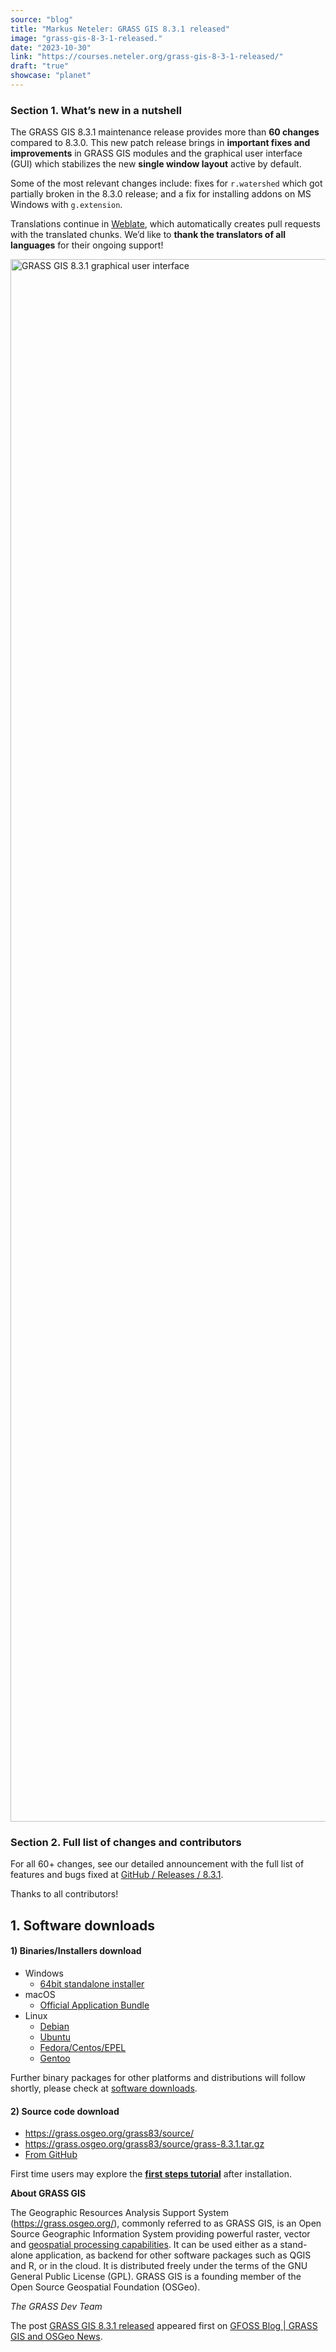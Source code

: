```yaml
---
source: "blog"
title: "Markus Neteler: GRASS GIS 8.3.1 released"
image: "grass-gis-8-3-1-released."
date: "2023-10-30"
link: "https://courses.neteler.org/grass-gis-8-3-1-released/"
draft: "true"
showcase: "planet"
---
```


<h3 id="What’s_new_in_a_nutshell" >Section 1. What’s new in a nutshell</h3>
<p>The GRASS GIS 8.3.1 maintenance release provides more than <strong>60 changes</strong> compared to 8.3.0. This new patch release brings in <strong>important fixes and improvements</strong> in GRASS GIS modules and the graphical user interface (GUI) which stabilizes the new <strong>single window layout</strong> active by default.</p>
<p>Some of the most relevant changes include: fixes for <code>r.watershed</code> which got partially broken in the 8.3.0 release; and a fix for installing addons on MS Windows with <code>g.extension</code>.</p>
<p>Translations continue in <a class="ext" title="Weblate" href="https://weblate.osgeo.org/projects/grass-gis/" target="_blank" rel="noopener">Weblate</a>, which automatically creates pull requests with the translated chunks. We’d like to <strong>thank the translators of all languages</strong> for their ongoing support!</p>
<p><a class="int" href="https://grass.osgeo.org/images/news/grass831_gui_vector.png"><img decoding="async" fetchpriority="high" class="alignleft" title="GRASS GIS 8.3.1" src="https://grass.osgeo.org/images/news/grass831_gui_vector.png" alt="GRASS GIS 8.3.1 graphical user interface" width="3512" height="2500" /></a></p>
<h3 id="Full_list_of_changes_and_contributors" >Section 2. Full list of changes and contributors</h3>
<p>For all 60+ changes, see our detailed announcement with the full list of features and bugs fixed at <a class="ext" title="GitHub / Releases / 8.3.1" href="https://github.com/OSGeo/grass/releases/tag/8.3.1" target="_blank" rel="noopener">GitHub / Releases / 8.3.1</a>.</p>
<p>Thanks to all contributors!</p>
<h2 id="Software_downloads" >1. Software downloads</h2>
<h4 id="Binaries/Installers_download" >1) Binaries/Installers download</h4>
<ul>
<li>Windows
<ul>
<li><a class="int" href="https://grass.osgeo.org/grass83/binary/mswindows/native/WinGRASS-8.3.1-1-Setup.exe">64bit standalone installer</a></li>
</ul>
</li>
<li>macOS
<ul>
<li><a class="ext" title="Official Application Bundle" href="https://cmbarton.github.io/grass-mac/download/" target="_blank" rel="noopener">Official Application Bundle</a></li>
</ul>
</li>
<li>Linux
<ul>
<li><a class="ext" title="Debian" href="https://tracker.debian.org/pkg/grass" target="_blank" rel="noopener">Debian</a></li>
<li><a class="ext" title="Ubuntu" href="https://launchpad.net/~ubuntugis/+archive/ubuntu/ubuntugis-unstable" target="_blank" rel="noopener">Ubuntu</a></li>
<li><a class="ext" title="Fedora/Centos/EPEL" href="https://src.fedoraproject.org/rpms/grass" target="_blank" rel="noopener">Fedora/Centos/EPEL</a></li>
<li><a class="ext" title="Gentoo" href="https://packages.gentoo.org/packages/sci-geosciences/grass" target="_blank" rel="noopener">Gentoo</a></li>
</ul>
</li>
</ul>
<p>Further binary packages for other platforms and distributions will follow shortly, please check at <a class="int" href="https://grass.osgeo.org/download/software/">software downloads</a>.</p>
<h4 id="Source_code_download" >2) Source code download</h4>
<ul>
<li><a class="int" href="https://grass.osgeo.org/grass83/source/">https://grass.osgeo.org/grass83/source/</a></li>
<li><a class="int" href="https://grass.osgeo.org/grass83/source/grass-8.3.1.tar.gz">https://grass.osgeo.org/grass83/source/grass-8.3.1.tar.gz</a></li>
<li><a class="ext" title="From GitHub" href="https://github.com/OSGeo/grass/releases/tag/8.3.1" target="_blank" rel="noopener">From GitHub</a></li>
</ul>
<p>First time users may explore the <a class="int" href="https://grass.osgeo.org/learn/"><strong>first steps tutorial</strong></a> after installation.</p>
<p><strong>About GRASS GIS</strong></p>
<p>The Geographic Resources Analysis Support System (<a class="int" href="https://grass.osgeo.org/">https://grass.osgeo.org/</a>), commonly referred to as GRASS GIS, is an Open Source Geographic Information System providing powerful raster, vector and <a class="int" href="https://grass.osgeo.org/learn/overview/">geospatial processing capabilities</a>. It can be used either as a stand-alone application, as backend for other software packages such as QGIS and R, or in the cloud. It is distributed freely under the terms of the GNU General Public License (GPL). GRASS GIS is a founding member of the Open Source Geospatial Foundation (OSGeo).</p>
<p><em>The GRASS Dev Team</em></p>
<p>The post <a rel="nofollow" href="https://courses.neteler.org/grass-gis-8-3-1-released/">GRASS GIS 8.3.1 released</a> appeared first on <a rel="nofollow" href="https://courses.neteler.org">GFOSS Blog | GRASS GIS and OSGeo News</a>.</p>
